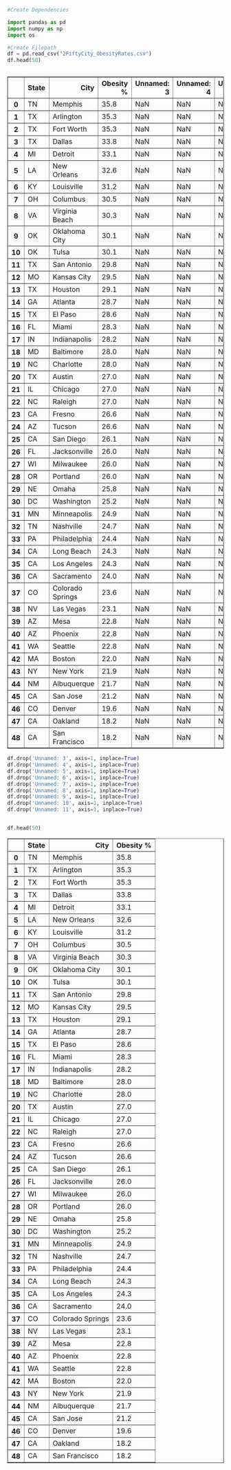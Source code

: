 

```python
#Create Dependencies

import pandas as pd
import numpy as np
import os


```


```python
#Create Filepath
df = pd.read_csv("2FiftyCity_ObesityRates.csv")
df.head(50)



```




<div>
<style scoped>
    .dataframe tbody tr th:only-of-type {
        vertical-align: middle;
    }

    .dataframe tbody tr th {
        vertical-align: top;
    }

    .dataframe thead th {
        text-align: right;
    }
</style>
<table border="1" class="dataframe">
  <thead>
    <tr style="text-align: right;">
      <th></th>
      <th>State</th>
      <th>City</th>
      <th>Obesity %</th>
      <th>Unnamed: 3</th>
      <th>Unnamed: 4</th>
      <th>Unnamed: 5</th>
      <th>Unnamed: 6</th>
      <th>Unnamed: 7</th>
      <th>Unnamed: 8</th>
      <th>Unnamed: 9</th>
      <th>Unnamed: 10</th>
      <th>Unnamed: 11</th>
    </tr>
  </thead>
  <tbody>
    <tr>
      <th>0</th>
      <td>TN</td>
      <td>Memphis</td>
      <td>35.8</td>
      <td>NaN</td>
      <td>NaN</td>
      <td>NaN</td>
      <td>NaN</td>
      <td>NaN</td>
      <td>NaN</td>
      <td>NaN</td>
      <td>NaN</td>
      <td>NaN</td>
    </tr>
    <tr>
      <th>1</th>
      <td>TX</td>
      <td>Arlington</td>
      <td>35.3</td>
      <td>NaN</td>
      <td>NaN</td>
      <td>NaN</td>
      <td>NaN</td>
      <td>NaN</td>
      <td>NaN</td>
      <td>NaN</td>
      <td>NaN</td>
      <td>NaN</td>
    </tr>
    <tr>
      <th>2</th>
      <td>TX</td>
      <td>Fort Worth</td>
      <td>35.3</td>
      <td>NaN</td>
      <td>NaN</td>
      <td>NaN</td>
      <td>NaN</td>
      <td>NaN</td>
      <td>NaN</td>
      <td>NaN</td>
      <td>NaN</td>
      <td>NaN</td>
    </tr>
    <tr>
      <th>3</th>
      <td>TX</td>
      <td>Dallas</td>
      <td>33.8</td>
      <td>NaN</td>
      <td>NaN</td>
      <td>NaN</td>
      <td>NaN</td>
      <td>NaN</td>
      <td>NaN</td>
      <td>NaN</td>
      <td>NaN</td>
      <td>NaN</td>
    </tr>
    <tr>
      <th>4</th>
      <td>MI</td>
      <td>Detroit</td>
      <td>33.1</td>
      <td>NaN</td>
      <td>NaN</td>
      <td>NaN</td>
      <td>NaN</td>
      <td>NaN</td>
      <td>NaN</td>
      <td>NaN</td>
      <td>NaN</td>
      <td>0.0</td>
    </tr>
    <tr>
      <th>5</th>
      <td>LA</td>
      <td>New Orleans</td>
      <td>32.6</td>
      <td>NaN</td>
      <td>NaN</td>
      <td>NaN</td>
      <td>NaN</td>
      <td>NaN</td>
      <td>NaN</td>
      <td>NaN</td>
      <td>NaN</td>
      <td>NaN</td>
    </tr>
    <tr>
      <th>6</th>
      <td>KY</td>
      <td>Louisville</td>
      <td>31.2</td>
      <td>NaN</td>
      <td>NaN</td>
      <td>NaN</td>
      <td>NaN</td>
      <td>NaN</td>
      <td>NaN</td>
      <td>NaN</td>
      <td>NaN</td>
      <td>NaN</td>
    </tr>
    <tr>
      <th>7</th>
      <td>OH</td>
      <td>Columbus</td>
      <td>30.5</td>
      <td>NaN</td>
      <td>NaN</td>
      <td>NaN</td>
      <td>NaN</td>
      <td>NaN</td>
      <td>NaN</td>
      <td>NaN</td>
      <td>NaN</td>
      <td>NaN</td>
    </tr>
    <tr>
      <th>8</th>
      <td>VA</td>
      <td>Virginia Beach</td>
      <td>30.3</td>
      <td>NaN</td>
      <td>NaN</td>
      <td>NaN</td>
      <td>NaN</td>
      <td>NaN</td>
      <td>NaN</td>
      <td>NaN</td>
      <td>NaN</td>
      <td>NaN</td>
    </tr>
    <tr>
      <th>9</th>
      <td>OK</td>
      <td>Oklahoma City</td>
      <td>30.1</td>
      <td>NaN</td>
      <td>NaN</td>
      <td>NaN</td>
      <td>NaN</td>
      <td>NaN</td>
      <td>NaN</td>
      <td>NaN</td>
      <td>NaN</td>
      <td>NaN</td>
    </tr>
    <tr>
      <th>10</th>
      <td>OK</td>
      <td>Tulsa</td>
      <td>30.1</td>
      <td>NaN</td>
      <td>NaN</td>
      <td>NaN</td>
      <td>NaN</td>
      <td>NaN</td>
      <td>NaN</td>
      <td>NaN</td>
      <td>NaN</td>
      <td>NaN</td>
    </tr>
    <tr>
      <th>11</th>
      <td>TX</td>
      <td>San Antonio</td>
      <td>29.8</td>
      <td>NaN</td>
      <td>NaN</td>
      <td>NaN</td>
      <td>NaN</td>
      <td>NaN</td>
      <td>NaN</td>
      <td>NaN</td>
      <td>NaN</td>
      <td>NaN</td>
    </tr>
    <tr>
      <th>12</th>
      <td>MO</td>
      <td>Kansas City</td>
      <td>29.5</td>
      <td>NaN</td>
      <td>NaN</td>
      <td>NaN</td>
      <td>NaN</td>
      <td>NaN</td>
      <td>NaN</td>
      <td>NaN</td>
      <td>NaN</td>
      <td>NaN</td>
    </tr>
    <tr>
      <th>13</th>
      <td>TX</td>
      <td>Houston</td>
      <td>29.1</td>
      <td>NaN</td>
      <td>NaN</td>
      <td>NaN</td>
      <td>NaN</td>
      <td>NaN</td>
      <td>NaN</td>
      <td>NaN</td>
      <td>NaN</td>
      <td>NaN</td>
    </tr>
    <tr>
      <th>14</th>
      <td>GA</td>
      <td>Atlanta</td>
      <td>28.7</td>
      <td>NaN</td>
      <td>NaN</td>
      <td>NaN</td>
      <td>NaN</td>
      <td>NaN</td>
      <td>NaN</td>
      <td>NaN</td>
      <td>NaN</td>
      <td>NaN</td>
    </tr>
    <tr>
      <th>15</th>
      <td>TX</td>
      <td>El Paso</td>
      <td>28.6</td>
      <td>NaN</td>
      <td>NaN</td>
      <td>NaN</td>
      <td>NaN</td>
      <td>NaN</td>
      <td>NaN</td>
      <td>NaN</td>
      <td>NaN</td>
      <td>NaN</td>
    </tr>
    <tr>
      <th>16</th>
      <td>FL</td>
      <td>Miami</td>
      <td>28.3</td>
      <td>NaN</td>
      <td>NaN</td>
      <td>NaN</td>
      <td>NaN</td>
      <td>NaN</td>
      <td>NaN</td>
      <td>NaN</td>
      <td>NaN</td>
      <td>NaN</td>
    </tr>
    <tr>
      <th>17</th>
      <td>IN</td>
      <td>Indianapolis</td>
      <td>28.2</td>
      <td>NaN</td>
      <td>NaN</td>
      <td>NaN</td>
      <td>NaN</td>
      <td>NaN</td>
      <td>NaN</td>
      <td>NaN</td>
      <td>NaN</td>
      <td>NaN</td>
    </tr>
    <tr>
      <th>18</th>
      <td>MD</td>
      <td>Baltimore</td>
      <td>28.0</td>
      <td>NaN</td>
      <td>NaN</td>
      <td>NaN</td>
      <td>NaN</td>
      <td>NaN</td>
      <td>NaN</td>
      <td>NaN</td>
      <td>NaN</td>
      <td>NaN</td>
    </tr>
    <tr>
      <th>19</th>
      <td>NC</td>
      <td>Charlotte</td>
      <td>28.0</td>
      <td>NaN</td>
      <td>NaN</td>
      <td>NaN</td>
      <td>NaN</td>
      <td>NaN</td>
      <td>NaN</td>
      <td>NaN</td>
      <td>NaN</td>
      <td>NaN</td>
    </tr>
    <tr>
      <th>20</th>
      <td>TX</td>
      <td>Austin</td>
      <td>27.0</td>
      <td>NaN</td>
      <td>NaN</td>
      <td>NaN</td>
      <td>NaN</td>
      <td>NaN</td>
      <td>NaN</td>
      <td>NaN</td>
      <td>NaN</td>
      <td>NaN</td>
    </tr>
    <tr>
      <th>21</th>
      <td>IL</td>
      <td>Chicago</td>
      <td>27.0</td>
      <td>NaN</td>
      <td>NaN</td>
      <td>NaN</td>
      <td>NaN</td>
      <td>NaN</td>
      <td>NaN</td>
      <td>NaN</td>
      <td>NaN</td>
      <td>NaN</td>
    </tr>
    <tr>
      <th>22</th>
      <td>NC</td>
      <td>Raleigh</td>
      <td>27.0</td>
      <td>NaN</td>
      <td>NaN</td>
      <td>NaN</td>
      <td>NaN</td>
      <td>NaN</td>
      <td>NaN</td>
      <td>NaN</td>
      <td>NaN</td>
      <td>NaN</td>
    </tr>
    <tr>
      <th>23</th>
      <td>CA</td>
      <td>Fresno</td>
      <td>26.6</td>
      <td>NaN</td>
      <td>NaN</td>
      <td>NaN</td>
      <td>NaN</td>
      <td>NaN</td>
      <td>NaN</td>
      <td>NaN</td>
      <td>NaN</td>
      <td>NaN</td>
    </tr>
    <tr>
      <th>24</th>
      <td>AZ</td>
      <td>Tucson</td>
      <td>26.6</td>
      <td>NaN</td>
      <td>NaN</td>
      <td>NaN</td>
      <td>NaN</td>
      <td>NaN</td>
      <td>NaN</td>
      <td>NaN</td>
      <td>NaN</td>
      <td>NaN</td>
    </tr>
    <tr>
      <th>25</th>
      <td>CA</td>
      <td>San Diego</td>
      <td>26.1</td>
      <td>NaN</td>
      <td>NaN</td>
      <td>NaN</td>
      <td>NaN</td>
      <td>NaN</td>
      <td>NaN</td>
      <td>NaN</td>
      <td>NaN</td>
      <td>NaN</td>
    </tr>
    <tr>
      <th>26</th>
      <td>FL</td>
      <td>Jacksonville</td>
      <td>26.0</td>
      <td>NaN</td>
      <td>NaN</td>
      <td>NaN</td>
      <td>NaN</td>
      <td>NaN</td>
      <td>NaN</td>
      <td>NaN</td>
      <td>NaN</td>
      <td>NaN</td>
    </tr>
    <tr>
      <th>27</th>
      <td>WI</td>
      <td>Milwaukee</td>
      <td>26.0</td>
      <td>NaN</td>
      <td>NaN</td>
      <td>NaN</td>
      <td>NaN</td>
      <td>NaN</td>
      <td>NaN</td>
      <td>NaN</td>
      <td>NaN</td>
      <td>NaN</td>
    </tr>
    <tr>
      <th>28</th>
      <td>OR</td>
      <td>Portland</td>
      <td>26.0</td>
      <td>NaN</td>
      <td>NaN</td>
      <td>NaN</td>
      <td>NaN</td>
      <td>NaN</td>
      <td>NaN</td>
      <td>NaN</td>
      <td>NaN</td>
      <td>NaN</td>
    </tr>
    <tr>
      <th>29</th>
      <td>NE</td>
      <td>Omaha</td>
      <td>25.8</td>
      <td>NaN</td>
      <td>NaN</td>
      <td>NaN</td>
      <td>NaN</td>
      <td>NaN</td>
      <td>NaN</td>
      <td>NaN</td>
      <td>NaN</td>
      <td>NaN</td>
    </tr>
    <tr>
      <th>30</th>
      <td>DC</td>
      <td>Washington</td>
      <td>25.2</td>
      <td>NaN</td>
      <td>NaN</td>
      <td>NaN</td>
      <td>NaN</td>
      <td>NaN</td>
      <td>NaN</td>
      <td>NaN</td>
      <td>NaN</td>
      <td>NaN</td>
    </tr>
    <tr>
      <th>31</th>
      <td>MN</td>
      <td>Minneapolis</td>
      <td>24.9</td>
      <td>NaN</td>
      <td>NaN</td>
      <td>NaN</td>
      <td>NaN</td>
      <td>NaN</td>
      <td>NaN</td>
      <td>NaN</td>
      <td>NaN</td>
      <td>NaN</td>
    </tr>
    <tr>
      <th>32</th>
      <td>TN</td>
      <td>Nashville</td>
      <td>24.7</td>
      <td>NaN</td>
      <td>NaN</td>
      <td>NaN</td>
      <td>NaN</td>
      <td>NaN</td>
      <td>NaN</td>
      <td>NaN</td>
      <td>NaN</td>
      <td>NaN</td>
    </tr>
    <tr>
      <th>33</th>
      <td>PA</td>
      <td>Philadelphia</td>
      <td>24.4</td>
      <td>NaN</td>
      <td>NaN</td>
      <td>NaN</td>
      <td>NaN</td>
      <td>NaN</td>
      <td>NaN</td>
      <td>NaN</td>
      <td>NaN</td>
      <td>NaN</td>
    </tr>
    <tr>
      <th>34</th>
      <td>CA</td>
      <td>Long Beach</td>
      <td>24.3</td>
      <td>NaN</td>
      <td>NaN</td>
      <td>NaN</td>
      <td>NaN</td>
      <td>NaN</td>
      <td>NaN</td>
      <td>NaN</td>
      <td>NaN</td>
      <td>NaN</td>
    </tr>
    <tr>
      <th>35</th>
      <td>CA</td>
      <td>Los Angeles</td>
      <td>24.3</td>
      <td>NaN</td>
      <td>NaN</td>
      <td>NaN</td>
      <td>NaN</td>
      <td>NaN</td>
      <td>NaN</td>
      <td>NaN</td>
      <td>NaN</td>
      <td>NaN</td>
    </tr>
    <tr>
      <th>36</th>
      <td>CA</td>
      <td>Sacramento</td>
      <td>24.0</td>
      <td>NaN</td>
      <td>NaN</td>
      <td>NaN</td>
      <td>NaN</td>
      <td>NaN</td>
      <td>NaN</td>
      <td>NaN</td>
      <td>NaN</td>
      <td>NaN</td>
    </tr>
    <tr>
      <th>37</th>
      <td>CO</td>
      <td>Colorado Springs</td>
      <td>23.6</td>
      <td>NaN</td>
      <td>NaN</td>
      <td>NaN</td>
      <td>NaN</td>
      <td>NaN</td>
      <td>NaN</td>
      <td>NaN</td>
      <td>NaN</td>
      <td>NaN</td>
    </tr>
    <tr>
      <th>38</th>
      <td>NV</td>
      <td>Las Vegas</td>
      <td>23.1</td>
      <td>NaN</td>
      <td>NaN</td>
      <td>NaN</td>
      <td>NaN</td>
      <td>NaN</td>
      <td>NaN</td>
      <td>NaN</td>
      <td>NaN</td>
      <td>NaN</td>
    </tr>
    <tr>
      <th>39</th>
      <td>AZ</td>
      <td>Mesa</td>
      <td>22.8</td>
      <td>NaN</td>
      <td>NaN</td>
      <td>NaN</td>
      <td>NaN</td>
      <td>NaN</td>
      <td>NaN</td>
      <td>NaN</td>
      <td>NaN</td>
      <td>NaN</td>
    </tr>
    <tr>
      <th>40</th>
      <td>AZ</td>
      <td>Phoenix</td>
      <td>22.8</td>
      <td>NaN</td>
      <td>NaN</td>
      <td>NaN</td>
      <td>NaN</td>
      <td>NaN</td>
      <td>NaN</td>
      <td>NaN</td>
      <td>NaN</td>
      <td>NaN</td>
    </tr>
    <tr>
      <th>41</th>
      <td>WA</td>
      <td>Seattle</td>
      <td>22.8</td>
      <td>NaN</td>
      <td>NaN</td>
      <td>NaN</td>
      <td>NaN</td>
      <td>NaN</td>
      <td>NaN</td>
      <td>NaN</td>
      <td>NaN</td>
      <td>NaN</td>
    </tr>
    <tr>
      <th>42</th>
      <td>MA</td>
      <td>Boston</td>
      <td>22.0</td>
      <td>NaN</td>
      <td>NaN</td>
      <td>NaN</td>
      <td>NaN</td>
      <td>NaN</td>
      <td>NaN</td>
      <td>NaN</td>
      <td>NaN</td>
      <td>NaN</td>
    </tr>
    <tr>
      <th>43</th>
      <td>NY</td>
      <td>New York</td>
      <td>21.9</td>
      <td>NaN</td>
      <td>NaN</td>
      <td>NaN</td>
      <td>NaN</td>
      <td>NaN</td>
      <td>NaN</td>
      <td>NaN</td>
      <td>NaN</td>
      <td>NaN</td>
    </tr>
    <tr>
      <th>44</th>
      <td>NM</td>
      <td>Albuquerque</td>
      <td>21.7</td>
      <td>NaN</td>
      <td>NaN</td>
      <td>NaN</td>
      <td>NaN</td>
      <td>NaN</td>
      <td>NaN</td>
      <td>NaN</td>
      <td>NaN</td>
      <td>NaN</td>
    </tr>
    <tr>
      <th>45</th>
      <td>CA</td>
      <td>San Jose</td>
      <td>21.2</td>
      <td>NaN</td>
      <td>NaN</td>
      <td>NaN</td>
      <td>NaN</td>
      <td>NaN</td>
      <td>NaN</td>
      <td>NaN</td>
      <td>NaN</td>
      <td>NaN</td>
    </tr>
    <tr>
      <th>46</th>
      <td>CO</td>
      <td>Denver</td>
      <td>19.6</td>
      <td>NaN</td>
      <td>NaN</td>
      <td>NaN</td>
      <td>NaN</td>
      <td>NaN</td>
      <td>NaN</td>
      <td>NaN</td>
      <td>NaN</td>
      <td>NaN</td>
    </tr>
    <tr>
      <th>47</th>
      <td>CA</td>
      <td>Oakland</td>
      <td>18.2</td>
      <td>NaN</td>
      <td>NaN</td>
      <td>NaN</td>
      <td>NaN</td>
      <td>NaN</td>
      <td>NaN</td>
      <td>NaN</td>
      <td>NaN</td>
      <td>NaN</td>
    </tr>
    <tr>
      <th>48</th>
      <td>CA</td>
      <td>San Francisco</td>
      <td>18.2</td>
      <td>NaN</td>
      <td>NaN</td>
      <td>NaN</td>
      <td>NaN</td>
      <td>NaN</td>
      <td>NaN</td>
      <td>NaN</td>
      <td>NaN</td>
      <td>NaN</td>
    </tr>
  </tbody>
</table>
</div>




```python
df.drop('Unnamed: 3', axis=1, inplace=True)
df.drop('Unnamed: 4', axis=1, inplace=True)
df.drop('Unnamed: 5', axis=1, inplace=True)
df.drop('Unnamed: 6', axis=1, inplace=True)
df.drop('Unnamed: 7', axis=1, inplace=True)
df.drop('Unnamed: 8', axis=1, inplace=True)
df.drop('Unnamed: 9', axis=1, inplace=True)
df.drop('Unnamed: 10', axis=1, inplace=True)
df.drop('Unnamed: 11', axis=1, inplace=True)



```


```python
df.head(50)
```




<div>
<style scoped>
    .dataframe tbody tr th:only-of-type {
        vertical-align: middle;
    }

    .dataframe tbody tr th {
        vertical-align: top;
    }

    .dataframe thead th {
        text-align: right;
    }
</style>
<table border="1" class="dataframe">
  <thead>
    <tr style="text-align: right;">
      <th></th>
      <th>State</th>
      <th>City</th>
      <th>Obesity %</th>
    </tr>
  </thead>
  <tbody>
    <tr>
      <th>0</th>
      <td>TN</td>
      <td>Memphis</td>
      <td>35.8</td>
    </tr>
    <tr>
      <th>1</th>
      <td>TX</td>
      <td>Arlington</td>
      <td>35.3</td>
    </tr>
    <tr>
      <th>2</th>
      <td>TX</td>
      <td>Fort Worth</td>
      <td>35.3</td>
    </tr>
    <tr>
      <th>3</th>
      <td>TX</td>
      <td>Dallas</td>
      <td>33.8</td>
    </tr>
    <tr>
      <th>4</th>
      <td>MI</td>
      <td>Detroit</td>
      <td>33.1</td>
    </tr>
    <tr>
      <th>5</th>
      <td>LA</td>
      <td>New Orleans</td>
      <td>32.6</td>
    </tr>
    <tr>
      <th>6</th>
      <td>KY</td>
      <td>Louisville</td>
      <td>31.2</td>
    </tr>
    <tr>
      <th>7</th>
      <td>OH</td>
      <td>Columbus</td>
      <td>30.5</td>
    </tr>
    <tr>
      <th>8</th>
      <td>VA</td>
      <td>Virginia Beach</td>
      <td>30.3</td>
    </tr>
    <tr>
      <th>9</th>
      <td>OK</td>
      <td>Oklahoma City</td>
      <td>30.1</td>
    </tr>
    <tr>
      <th>10</th>
      <td>OK</td>
      <td>Tulsa</td>
      <td>30.1</td>
    </tr>
    <tr>
      <th>11</th>
      <td>TX</td>
      <td>San Antonio</td>
      <td>29.8</td>
    </tr>
    <tr>
      <th>12</th>
      <td>MO</td>
      <td>Kansas City</td>
      <td>29.5</td>
    </tr>
    <tr>
      <th>13</th>
      <td>TX</td>
      <td>Houston</td>
      <td>29.1</td>
    </tr>
    <tr>
      <th>14</th>
      <td>GA</td>
      <td>Atlanta</td>
      <td>28.7</td>
    </tr>
    <tr>
      <th>15</th>
      <td>TX</td>
      <td>El Paso</td>
      <td>28.6</td>
    </tr>
    <tr>
      <th>16</th>
      <td>FL</td>
      <td>Miami</td>
      <td>28.3</td>
    </tr>
    <tr>
      <th>17</th>
      <td>IN</td>
      <td>Indianapolis</td>
      <td>28.2</td>
    </tr>
    <tr>
      <th>18</th>
      <td>MD</td>
      <td>Baltimore</td>
      <td>28.0</td>
    </tr>
    <tr>
      <th>19</th>
      <td>NC</td>
      <td>Charlotte</td>
      <td>28.0</td>
    </tr>
    <tr>
      <th>20</th>
      <td>TX</td>
      <td>Austin</td>
      <td>27.0</td>
    </tr>
    <tr>
      <th>21</th>
      <td>IL</td>
      <td>Chicago</td>
      <td>27.0</td>
    </tr>
    <tr>
      <th>22</th>
      <td>NC</td>
      <td>Raleigh</td>
      <td>27.0</td>
    </tr>
    <tr>
      <th>23</th>
      <td>CA</td>
      <td>Fresno</td>
      <td>26.6</td>
    </tr>
    <tr>
      <th>24</th>
      <td>AZ</td>
      <td>Tucson</td>
      <td>26.6</td>
    </tr>
    <tr>
      <th>25</th>
      <td>CA</td>
      <td>San Diego</td>
      <td>26.1</td>
    </tr>
    <tr>
      <th>26</th>
      <td>FL</td>
      <td>Jacksonville</td>
      <td>26.0</td>
    </tr>
    <tr>
      <th>27</th>
      <td>WI</td>
      <td>Milwaukee</td>
      <td>26.0</td>
    </tr>
    <tr>
      <th>28</th>
      <td>OR</td>
      <td>Portland</td>
      <td>26.0</td>
    </tr>
    <tr>
      <th>29</th>
      <td>NE</td>
      <td>Omaha</td>
      <td>25.8</td>
    </tr>
    <tr>
      <th>30</th>
      <td>DC</td>
      <td>Washington</td>
      <td>25.2</td>
    </tr>
    <tr>
      <th>31</th>
      <td>MN</td>
      <td>Minneapolis</td>
      <td>24.9</td>
    </tr>
    <tr>
      <th>32</th>
      <td>TN</td>
      <td>Nashville</td>
      <td>24.7</td>
    </tr>
    <tr>
      <th>33</th>
      <td>PA</td>
      <td>Philadelphia</td>
      <td>24.4</td>
    </tr>
    <tr>
      <th>34</th>
      <td>CA</td>
      <td>Long Beach</td>
      <td>24.3</td>
    </tr>
    <tr>
      <th>35</th>
      <td>CA</td>
      <td>Los Angeles</td>
      <td>24.3</td>
    </tr>
    <tr>
      <th>36</th>
      <td>CA</td>
      <td>Sacramento</td>
      <td>24.0</td>
    </tr>
    <tr>
      <th>37</th>
      <td>CO</td>
      <td>Colorado Springs</td>
      <td>23.6</td>
    </tr>
    <tr>
      <th>38</th>
      <td>NV</td>
      <td>Las Vegas</td>
      <td>23.1</td>
    </tr>
    <tr>
      <th>39</th>
      <td>AZ</td>
      <td>Mesa</td>
      <td>22.8</td>
    </tr>
    <tr>
      <th>40</th>
      <td>AZ</td>
      <td>Phoenix</td>
      <td>22.8</td>
    </tr>
    <tr>
      <th>41</th>
      <td>WA</td>
      <td>Seattle</td>
      <td>22.8</td>
    </tr>
    <tr>
      <th>42</th>
      <td>MA</td>
      <td>Boston</td>
      <td>22.0</td>
    </tr>
    <tr>
      <th>43</th>
      <td>NY</td>
      <td>New York</td>
      <td>21.9</td>
    </tr>
    <tr>
      <th>44</th>
      <td>NM</td>
      <td>Albuquerque</td>
      <td>21.7</td>
    </tr>
    <tr>
      <th>45</th>
      <td>CA</td>
      <td>San Jose</td>
      <td>21.2</td>
    </tr>
    <tr>
      <th>46</th>
      <td>CO</td>
      <td>Denver</td>
      <td>19.6</td>
    </tr>
    <tr>
      <th>47</th>
      <td>CA</td>
      <td>Oakland</td>
      <td>18.2</td>
    </tr>
    <tr>
      <th>48</th>
      <td>CA</td>
      <td>San Francisco</td>
      <td>18.2</td>
    </tr>
  </tbody>
</table>
</div>


